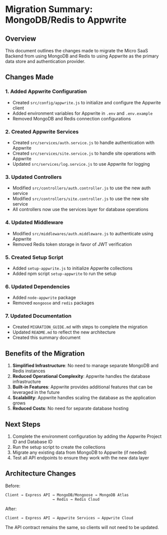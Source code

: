 # Migration Summary: MongoDB/Redis to Appwrite

## Overview

This document outlines the changes made to migrate the Micro SaaS Backend from using MongoDB and Redis to using Appwrite as the primary data store and authentication provider.

## Changes Made

### 1. Added Appwrite Configuration

- Created `src/config/appwrite.js` to initialize and configure the Appwrite client
- Added environment variables for Appwrite in `.env` and `.env.example`
- Removed MongoDB and Redis connection configurations

### 2. Created Appwrite Services

- Created `src/services/auth.service.js` to handle authentication with Appwrite
- Created `src/services/site.service.js` to handle site operations with Appwrite
- Updated `src/services/log.service.js` to use Appwrite for logging

### 3. Updated Controllers

- Modified `src/controllers/auth.controller.js` to use the new auth service
- Modified `src/controllers/site.controller.js` to use the new site service
- All controllers now use the services layer for database operations

### 4. Updated Middleware

- Modified `src/middlewares/auth.middleware.js` to authenticate using Appwrite
- Removed Redis token storage in favor of JWT verification

### 5. Created Setup Script

- Added `setup-appwrite.js` to initialize Appwrite collections
- Added npm script `setup-appwrite` to run the setup

### 6. Updated Dependencies

- Added `node-appwrite` package
- Removed `mongoose` and `redis` packages

### 7. Updated Documentation

- Created `MIGRATION_GUIDE.md` with steps to complete the migration
- Updated `README.md` to reflect the new architecture
- Created this summary document

## Benefits of the Migration

1. **Simplified Infrastructure**: No need to manage separate MongoDB and Redis instances
2. **Reduced Operational Complexity**: Appwrite handles the database infrastructure
3. **Built-in Features**: Appwrite provides additional features that can be leveraged in the future
4. **Scalability**: Appwrite handles scaling the database as the application grows
5. **Reduced Costs**: No need for separate database hosting

## Next Steps

1. Complete the environment configuration by adding the Appwrite Project ID and Database ID
2. Run the setup script to create the collections
3. Migrate any existing data from MongoDB to Appwrite (if needed)
4. Test all API endpoints to ensure they work with the new data layer

## Architecture Changes

Before:
```
Client → Express API → MongoDB/Mongoose → MongoDB Atlas
                     → Redis → Redis Cloud
```

After:
```
Client → Express API → Appwrite Services → Appwrite Cloud
```

The API contract remains the same, so clients will not need to be updated. 